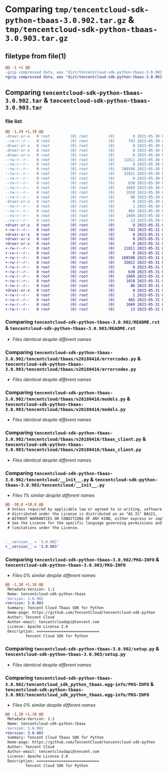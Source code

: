 # Comparing `tmp/tencentcloud-sdk-python-tbaas-3.0.902.tar.gz` & `tmp/tencentcloud-sdk-python-tbaas-3.0.903.tar.gz`

## filetype from file(1)

```diff
@@ -1 +1 @@
-gzip compressed data, was "dist/tencentcloud-sdk-python-tbaas-3.0.902.tar", last modified: Tue May 30 00:32:29 2023, max compression
+gzip compressed data, was "dist/tencentcloud-sdk-python-tbaas-3.0.903.tar", last modified: Wed May 31 02:20:37 2023, max compression
```

## Comparing `tencentcloud-sdk-python-tbaas-3.0.902.tar` & `tencentcloud-sdk-python-tbaas-3.0.903.tar`

### file list

```diff
@@ -1,19 +1,19 @@
-drwxr-xr-x   0 root         (0) root         (0)        0 2023-05-30 00:32:29.000000 tencentcloud-sdk-python-tbaas-3.0.902/
--rw-r--r--   0 root         (0) root         (0)      743 2023-05-30 00:32:29.000000 tencentcloud-sdk-python-tbaas-3.0.902/README.rst
-drwxr-xr-x   0 root         (0) root         (0)        0 2023-05-30 00:32:29.000000 tencentcloud-sdk-python-tbaas-3.0.902/tencentcloud/
-drwxr-xr-x   0 root         (0) root         (0)        0 2023-05-30 00:32:29.000000 tencentcloud-sdk-python-tbaas-3.0.902/tencentcloud/tbaas/
-drwxr-xr-x   0 root         (0) root         (0)        0 2023-05-30 00:32:29.000000 tencentcloud-sdk-python-tbaas-3.0.902/tencentcloud/tbaas/v20180416/
--rw-r--r--   0 root         (0) root         (0)    11811 2023-05-30 00:32:29.000000 tencentcloud-sdk-python-tbaas-3.0.902/tencentcloud/tbaas/v20180416/errorcodes.py
--rw-r--r--   0 root         (0) root         (0)        0 2023-05-30 00:32:29.000000 tencentcloud-sdk-python-tbaas-3.0.902/tencentcloud/tbaas/v20180416/__init__.py
--rw-r--r--   0 root         (0) root         (0)   108598 2023-05-30 00:32:29.000000 tencentcloud-sdk-python-tbaas-3.0.902/tencentcloud/tbaas/v20180416/models.py
--rw-r--r--   0 root         (0) root         (0)    32021 2023-05-30 00:32:29.000000 tencentcloud-sdk-python-tbaas-3.0.902/tencentcloud/tbaas/v20180416/tbaas_client.py
--rw-r--r--   0 root         (0) root         (0)        0 2023-05-30 00:32:29.000000 tencentcloud-sdk-python-tbaas-3.0.902/tencentcloud/tbaas/__init__.py
--rw-r--r--   0 root         (0) root         (0)      630 2023-05-30 00:32:29.000000 tencentcloud-sdk-python-tbaas-3.0.902/tencentcloud/__init__.py
--rw-r--r--   0 root         (0) root         (0)     1669 2023-05-30 00:32:29.000000 tencentcloud-sdk-python-tbaas-3.0.902/PKG-INFO
--rw-r--r--   0 root         (0) root         (0)     1010 2023-05-30 00:32:29.000000 tencentcloud-sdk-python-tbaas-3.0.902/setup.py
--rw-r--r--   0 root         (0) root         (0)       88 2023-05-30 00:32:29.000000 tencentcloud-sdk-python-tbaas-3.0.902/setup.cfg
-drwxr-xr-x   0 root         (0) root         (0)        0 2023-05-30 00:32:29.000000 tencentcloud-sdk-python-tbaas-3.0.902/tencentcloud_sdk_python_tbaas.egg-info/
--rw-r--r--   0 root         (0) root         (0)        1 2023-05-30 00:32:29.000000 tencentcloud-sdk-python-tbaas-3.0.902/tencentcloud_sdk_python_tbaas.egg-info/dependency_links.txt
--rw-r--r--   0 root         (0) root         (0)      465 2023-05-30 00:32:29.000000 tencentcloud-sdk-python-tbaas-3.0.902/tencentcloud_sdk_python_tbaas.egg-info/SOURCES.txt
--rw-r--r--   0 root         (0) root         (0)     1669 2023-05-30 00:32:29.000000 tencentcloud-sdk-python-tbaas-3.0.902/tencentcloud_sdk_python_tbaas.egg-info/PKG-INFO
--rw-r--r--   0 root         (0) root         (0)       13 2023-05-30 00:32:29.000000 tencentcloud-sdk-python-tbaas-3.0.902/tencentcloud_sdk_python_tbaas.egg-info/top_level.txt
+drwxr-xr-x   0 root         (0) root         (0)        0 2023-05-31 02:20:37.000000 tencentcloud-sdk-python-tbaas-3.0.903/
+-rw-r--r--   0 root         (0) root         (0)      743 2023-05-31 02:20:36.000000 tencentcloud-sdk-python-tbaas-3.0.903/README.rst
+drwxr-xr-x   0 root         (0) root         (0)        0 2023-05-31 02:20:37.000000 tencentcloud-sdk-python-tbaas-3.0.903/tencentcloud/
+drwxr-xr-x   0 root         (0) root         (0)        0 2023-05-31 02:20:37.000000 tencentcloud-sdk-python-tbaas-3.0.903/tencentcloud/tbaas/
+drwxr-xr-x   0 root         (0) root         (0)        0 2023-05-31 02:20:37.000000 tencentcloud-sdk-python-tbaas-3.0.903/tencentcloud/tbaas/v20180416/
+-rw-r--r--   0 root         (0) root         (0)    11811 2023-05-31 02:20:36.000000 tencentcloud-sdk-python-tbaas-3.0.903/tencentcloud/tbaas/v20180416/errorcodes.py
+-rw-r--r--   0 root         (0) root         (0)        0 2023-05-31 02:20:36.000000 tencentcloud-sdk-python-tbaas-3.0.903/tencentcloud/tbaas/v20180416/__init__.py
+-rw-r--r--   0 root         (0) root         (0)   108598 2023-05-31 02:20:36.000000 tencentcloud-sdk-python-tbaas-3.0.903/tencentcloud/tbaas/v20180416/models.py
+-rw-r--r--   0 root         (0) root         (0)    32021 2023-05-31 02:20:36.000000 tencentcloud-sdk-python-tbaas-3.0.903/tencentcloud/tbaas/v20180416/tbaas_client.py
+-rw-r--r--   0 root         (0) root         (0)        0 2023-05-31 02:20:36.000000 tencentcloud-sdk-python-tbaas-3.0.903/tencentcloud/tbaas/__init__.py
+-rw-r--r--   0 root         (0) root         (0)      630 2023-05-31 02:20:36.000000 tencentcloud-sdk-python-tbaas-3.0.903/tencentcloud/__init__.py
+-rw-r--r--   0 root         (0) root         (0)     1669 2023-05-31 02:20:37.000000 tencentcloud-sdk-python-tbaas-3.0.903/PKG-INFO
+-rw-r--r--   0 root         (0) root         (0)     1010 2023-05-31 02:20:36.000000 tencentcloud-sdk-python-tbaas-3.0.903/setup.py
+-rw-r--r--   0 root         (0) root         (0)       88 2023-05-31 02:20:37.000000 tencentcloud-sdk-python-tbaas-3.0.903/setup.cfg
+drwxr-xr-x   0 root         (0) root         (0)        0 2023-05-31 02:20:37.000000 tencentcloud-sdk-python-tbaas-3.0.903/tencentcloud_sdk_python_tbaas.egg-info/
+-rw-r--r--   0 root         (0) root         (0)        1 2023-05-31 02:20:36.000000 tencentcloud-sdk-python-tbaas-3.0.903/tencentcloud_sdk_python_tbaas.egg-info/dependency_links.txt
+-rw-r--r--   0 root         (0) root         (0)      465 2023-05-31 02:20:36.000000 tencentcloud-sdk-python-tbaas-3.0.903/tencentcloud_sdk_python_tbaas.egg-info/SOURCES.txt
+-rw-r--r--   0 root         (0) root         (0)     1669 2023-05-31 02:20:36.000000 tencentcloud-sdk-python-tbaas-3.0.903/tencentcloud_sdk_python_tbaas.egg-info/PKG-INFO
+-rw-r--r--   0 root         (0) root         (0)       13 2023-05-31 02:20:36.000000 tencentcloud-sdk-python-tbaas-3.0.903/tencentcloud_sdk_python_tbaas.egg-info/top_level.txt
```

### Comparing `tencentcloud-sdk-python-tbaas-3.0.902/README.rst` & `tencentcloud-sdk-python-tbaas-3.0.903/README.rst`

 * *Files identical despite different names*

### Comparing `tencentcloud-sdk-python-tbaas-3.0.902/tencentcloud/tbaas/v20180416/errorcodes.py` & `tencentcloud-sdk-python-tbaas-3.0.903/tencentcloud/tbaas/v20180416/errorcodes.py`

 * *Files identical despite different names*

### Comparing `tencentcloud-sdk-python-tbaas-3.0.902/tencentcloud/tbaas/v20180416/models.py` & `tencentcloud-sdk-python-tbaas-3.0.903/tencentcloud/tbaas/v20180416/models.py`

 * *Files identical despite different names*

### Comparing `tencentcloud-sdk-python-tbaas-3.0.902/tencentcloud/tbaas/v20180416/tbaas_client.py` & `tencentcloud-sdk-python-tbaas-3.0.903/tencentcloud/tbaas/v20180416/tbaas_client.py`

 * *Files identical despite different names*

### Comparing `tencentcloud-sdk-python-tbaas-3.0.902/tencentcloud/__init__.py` & `tencentcloud-sdk-python-tbaas-3.0.903/tencentcloud/__init__.py`

 * *Files 1% similar despite different names*

```diff
@@ -10,8 +10,8 @@
 # Unless required by applicable law or agreed to in writing, software
 # distributed under the License is distributed on an "AS IS" BASIS,
 # WITHOUT WARRANTIES OR CONDITIONS OF ANY KIND, either express or implied.
 # See the License for the specific language governing permissions and
 # limitations under the License.
 
 
-__version__ = '3.0.902'
+__version__ = '3.0.903'
```

### Comparing `tencentcloud-sdk-python-tbaas-3.0.902/PKG-INFO` & `tencentcloud-sdk-python-tbaas-3.0.903/PKG-INFO`

 * *Files 0% similar despite different names*

```diff
@@ -1,10 +1,10 @@
 Metadata-Version: 1.1
 Name: tencentcloud-sdk-python-tbaas
-Version: 3.0.902
+Version: 3.0.903
 Summary: Tencent Cloud Tbaas SDK for Python
 Home-page: https://github.com/TencentCloud/tencentcloud-sdk-python
 Author: Tencent Cloud
 Author-email: tencentcloudapi@tencent.com
 License: Apache License 2.0
 Description: ============================
         Tencent Cloud SDK for Python
```

### Comparing `tencentcloud-sdk-python-tbaas-3.0.902/setup.py` & `tencentcloud-sdk-python-tbaas-3.0.903/setup.py`

 * *Files identical despite different names*

### Comparing `tencentcloud-sdk-python-tbaas-3.0.902/tencentcloud_sdk_python_tbaas.egg-info/PKG-INFO` & `tencentcloud-sdk-python-tbaas-3.0.903/tencentcloud_sdk_python_tbaas.egg-info/PKG-INFO`

 * *Files 0% similar despite different names*

```diff
@@ -1,10 +1,10 @@
 Metadata-Version: 1.1
 Name: tencentcloud-sdk-python-tbaas
-Version: 3.0.902
+Version: 3.0.903
 Summary: Tencent Cloud Tbaas SDK for Python
 Home-page: https://github.com/TencentCloud/tencentcloud-sdk-python
 Author: Tencent Cloud
 Author-email: tencentcloudapi@tencent.com
 License: Apache License 2.0
 Description: ============================
         Tencent Cloud SDK for Python
```

